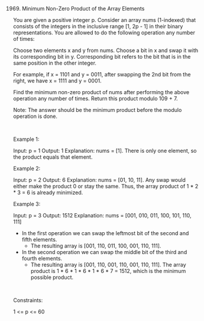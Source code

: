 1969. Minimum Non-Zero Product of the Array Elements

You are given a positive integer p. Consider an array nums (1-indexed) that consists of the integers in the inclusive range [1, 2p - 1] in their binary representations. You are allowed to do the following operation any number of times:

Choose two elements x and y from nums.
Choose a bit in x and swap it with its corresponding bit in y. Corresponding bit refers to the bit that is in the same position in the other integer.

For example, if x = 1101 and y = 0011, after swapping the 2nd bit from the right, we have x = 1111 and y = 0001.

Find the minimum non-zero product of nums after performing the above operation any number of times. Return this product modulo 109 + 7.

Note: The answer should be the minimum product before the modulo operation is done.

 

Example 1:

Input: p = 1
Output: 1
Explanation: nums = [1].
There is only one element, so the product equals that element.


Example 2:

Input: p = 2
Output: 6
Explanation: nums = [01, 10, 11].
Any swap would either make the product 0 or stay the same.
Thus, the array product of 1 * 2 * 3 = 6 is already minimized.


Example 3:

Input: p = 3
Output: 1512
Explanation: nums = [001, 010, 011, 100, 101, 110, 111]
- In the first operation we can swap the leftmost bit of the second and fifth elements.
    - The resulting array is [001, 110, 011, 100, 001, 110, 111].
- In the second operation we can swap the middle bit of the third and fourth elements.
    - The resulting array is [001, 110, 001, 110, 001, 110, 111].
The array product is 1 * 6 * 1 * 6 * 1 * 6 * 7 = 1512, which is the minimum possible product.


 

Constraints:

1 <= p <= 60